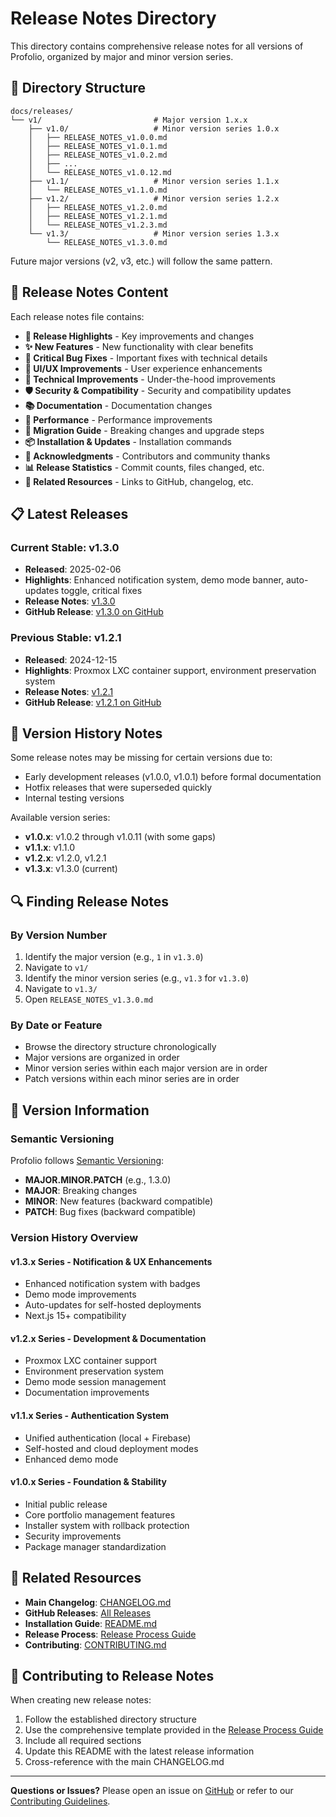 # Release Notes Directory

This directory contains comprehensive release notes for all versions of Profolio, organized by major and minor version series.

## 📁 Directory Structure

```
docs/releases/
└── v1/                         # Major version 1.x.x
    ├── v1.0/                   # Minor version series 1.0.x
    │   ├── RELEASE_NOTES_v1.0.0.md
    │   ├── RELEASE_NOTES_v1.0.1.md
    │   ├── RELEASE_NOTES_v1.0.2.md
    │   ├── ...
    │   └── RELEASE_NOTES_v1.0.12.md
    ├── v1.1/                   # Minor version series 1.1.x
    │   └── RELEASE_NOTES_v1.1.0.md
    ├── v1.2/                   # Minor version series 1.2.x
    │   ├── RELEASE_NOTES_v1.2.0.md
    │   ├── RELEASE_NOTES_v1.2.1.md
    │   └── RELEASE_NOTES_v1.2.3.md
    └── v1.3/                   # Minor version series 1.3.x
        └── RELEASE_NOTES_v1.3.0.md
```

Future major versions (v2, v3, etc.) will follow the same pattern.

## 🎯 Release Notes Content

Each release notes file contains:

- **🎯 Release Highlights** - Key improvements and changes
- **✨ New Features** - New functionality with clear benefits
- **🐛 Critical Bug Fixes** - Important fixes with technical details
- **🎨 UI/UX Improvements** - User experience enhancements
- **🔧 Technical Improvements** - Under-the-hood improvements
- **🛡️ Security & Compatibility** - Security and compatibility updates
- **📚 Documentation** - Documentation changes
- **🚀 Performance** - Performance improvements
- **🔄 Migration Guide** - Breaking changes and upgrade steps
- **📦 Installation & Updates** - Installation commands
- **🙏 Acknowledgments** - Contributors and community thanks
- **📊 Release Statistics** - Commit counts, files changed, etc.
- **🔗 Related Resources** - Links to GitHub, changelog, etc.

## 📋 Latest Releases

### Current Stable: v1.3.0
- **Released**: 2025-02-06
- **Highlights**: Enhanced notification system, demo mode banner, auto-updates toggle, critical fixes
- **Release Notes**: [v1.3.0](./v1/v1.3/RELEASE_NOTES_v1.3.0.md)
- **GitHub Release**: [v1.3.0 on GitHub](https://github.com/Obednal97/profolio/releases/tag/v1.3.0)

### Previous Stable: v1.2.1
- **Released**: 2024-12-15
- **Highlights**: Proxmox LXC container support, environment preservation system
- **Release Notes**: [v1.2.1](./v1/v1.2/RELEASE_NOTES_v1.2.1.md)
- **GitHub Release**: [v1.2.1 on GitHub](https://github.com/Obednal97/profolio/releases/tag/v1.2.1)

## 📝 Version History Notes

Some release notes may be missing for certain versions due to:
- Early development releases (v1.0.0, v1.0.1) before formal documentation
- Hotfix releases that were superseded quickly
- Internal testing versions

Available version series:
- **v1.0.x**: v1.0.2 through v1.0.11 (with some gaps)
- **v1.1.x**: v1.1.0
- **v1.2.x**: v1.2.0, v1.2.1
- **v1.3.x**: v1.3.0 (current)

## 🔍 Finding Release Notes

### By Version Number
1. Identify the major version (e.g., `1` in `v1.3.0`)
2. Navigate to `v1/`
3. Identify the minor version series (e.g., `v1.3` for `v1.3.0`)
4. Navigate to `v1.3/`
5. Open `RELEASE_NOTES_v1.3.0.md`

### By Date or Feature
- Browse the directory structure chronologically
- Major versions are organized in order
- Minor version series within each major version are in order
- Patch versions within each minor series are in order

## 📖 Version Information

### Semantic Versioning
Profolio follows [Semantic Versioning](https://semver.org/):
- **MAJOR.MINOR.PATCH** (e.g., 1.3.0)
- **MAJOR**: Breaking changes
- **MINOR**: New features (backward compatible)
- **PATCH**: Bug fixes (backward compatible)

### Version History Overview

#### v1.3.x Series - Notification & UX Enhancements
- Enhanced notification system with badges
- Demo mode improvements
- Auto-updates for self-hosted deployments
- Next.js 15+ compatibility

#### v1.2.x Series - Development & Documentation
- Proxmox LXC container support
- Environment preservation system
- Demo mode session management
- Documentation improvements

#### v1.1.x Series - Authentication System
- Unified authentication (local + Firebase)
- Self-hosted and cloud deployment modes
- Enhanced demo mode

#### v1.0.x Series - Foundation & Stability
- Initial public release
- Core portfolio management features
- Installer system with rollback protection
- Security improvements
- Package manager standardization

## 🔗 Related Resources

- **Main Changelog**: [CHANGELOG.md](../../CHANGELOG.md)
- **GitHub Releases**: [All Releases](https://github.com/Obednal97/profolio/releases)
- **Installation Guide**: [README.md](../../README.md)
- **Release Process**: [Release Process Guide](../processes/RELEASE_PROCESS_GUIDE.md)
- **Contributing**: [CONTRIBUTING.md](../../CONTRIBUTING.md)

## 📝 Contributing to Release Notes

When creating new release notes:

1. Follow the established directory structure
2. Use the comprehensive template provided in the [Release Process Guide](../processes/RELEASE_PROCESS_GUIDE.md)
3. Include all required sections
4. Update this README with the latest release information
5. Cross-reference with the main CHANGELOG.md

---

**Questions or Issues?** Please open an issue on [GitHub](https://github.com/Obednal97/profolio/issues) or refer to our [Contributing Guidelines](../../CONTRIBUTING.md). 